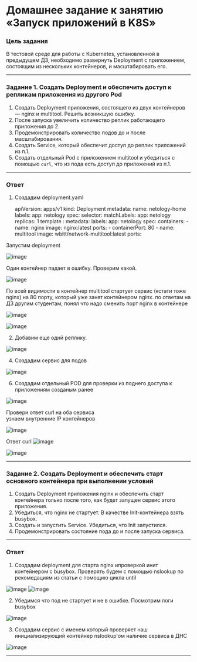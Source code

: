 # Домашнее задание к занятию «Запуск приложений в K8S»

### Цель задания

В тестовой среде для работы с Kubernetes, установленной в предыдущем ДЗ, необходимо развернуть Deployment с приложением, состоящим из нескольких контейнеров, и масштабировать его.

------

### Задание 1. Создать Deployment и обеспечить доступ к репликам приложения из другого Pod

1. Создать Deployment приложения, состоящего из двух контейнеров — nginx и multitool. Решить возникшую ошибку.
2. После запуска увеличить количество реплик работающего приложения до 2.
3. Продемонстрировать количество подов до и после масштабирования.
4. Создать Service, который обеспечит доступ до реплик приложений из п.1.
5. Создать отдельный Pod с приложением multitool и убедиться с помощью `curl`, что из пода есть доступ до приложений из п.1.

------
### Ответ
1. Создадим deployment.yaml

      apiVersion: apps/v1
      kind: Deployment
      metadata:
        name: netology-home
        labels:
         app: netology
      spec:
       selector:
        matchLabels:
         app: netology
       replicas: 1
       template :
        metadata:
         labels:
          app: netology
        spec:
         containers:
          - name: nginx
            image: nginx:latest
            ports:
            - containerPort: 80
          - name: multitool
            image: wbitt/network-multitool:latest
            ports:

Запустим deployment

![image](https://github.com/user-attachments/assets/bc55a3e3-f580-4f1f-8521-2ea0f6255e30)

Один контейнер падает в ошибку. Проверим какой. 

![image](https://github.com/user-attachments/assets/999a1354-552e-4837-b9ff-c610e2d611e4)

По всей видимости в контейнер multitool стартует сервис (кстати тоже nginx) на 80 порту, который уже занят контейнером nginx.
по ответам на ДЗ другим студентам, понял что надо сменить порт nginx в контейнере 

![image](https://github.com/user-attachments/assets/5d628b48-4cb6-400a-9da1-38fb905bcce0)

![image](https://github.com/user-attachments/assets/81b773d4-ae93-42b5-aee4-1c6c0d60d5c7)


2. Добавим еще однй реплику.
 
![image](https://github.com/user-attachments/assets/6ab9230b-9277-451d-8b97-eef83588c929)

4. Создадим сервис для подов

![image](https://github.com/user-attachments/assets/e041b347-e3fb-43d8-b461-b2dd6bdc83f7)

6. Создадим отдельный POD для проверки из поднего доступа к приложениям созданым ранее
   
 ![image](https://github.com/user-attachments/assets/14de24ca-76dd-4574-97e5-2415a0478014)
  
Провери ответ curl на оба сервиса  
узнаем внутренние IP контейнеров 

![image](https://github.com/user-attachments/assets/7666e227-afcb-4d06-8c5a-c4f160efb6c8)

Ответ curl 
![image](https://github.com/user-attachments/assets/6ec5ced8-9165-4107-816f-e0c12c5c0c49)

![image](https://github.com/user-attachments/assets/24634dee-9cd4-4373-b465-7ed061acb840)


------

### Задание 2. Создать Deployment и обеспечить старт основного контейнера при выполнении условий

1. Создать Deployment приложения nginx и обеспечить старт контейнера только после того, как будет запущен сервис этого приложения.
2. Убедиться, что nginx не стартует. В качестве Init-контейнера взять busybox.
3. Создать и запустить Service. Убедиться, что Init запустился.
4. Продемонстрировать состояние пода до и после запуска сервиса.

------
### Ответ

1. Создадим deployment для старта nginx ипроверкой инит контейнером с busybox.
   Проверять будем с помощью nslookup по рекомедациям из статьи с помощию цикла until 
   
![image](https://github.com/user-attachments/assets/bca26196-b114-40b6-943e-436eb33ab431)
![image](https://github.com/user-attachments/assets/b6fa7f15-9a6d-4a03-a46f-ac14185d08d1)


2. Убедимся что под не стартует и не в ошибке. Посмотрим логи busybox

![image](https://github.com/user-attachments/assets/a756ac29-1a9e-40d1-bfc0-d23aaaaa6cc5)


3. Создадим сервис с именем который проверяет наш инициализирующий контейнер nslookup'ом наличие сервиса в ДНС

![image](https://github.com/user-attachments/assets/6cc70106-3399-4de0-ab30-4729f68d4f54)


   
------

